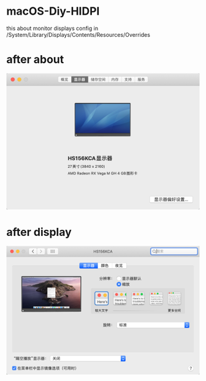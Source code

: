 # macOS-Diy-HIDPI

this about monitor displays config in /System/Library/Displays/Contents/Resources/Overrides

# after about
![login](https://github.com/qq1038765585/macOS-Diy-HIDPI/blob/main/newAbout.png)
# after display
![login](https://github.com/qq1038765585/macOS-Diy-HIDPI/blob/main/newDisplay.png)
